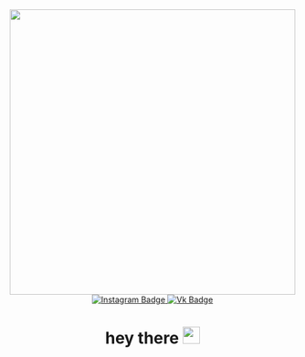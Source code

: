 <div id="header" align="center">
  <img src="https://i.giphy.com/media/v1.Y2lkPTc5MGI3NjExMjBmdG5ycnRrYjh4bTA3eXVtdGltbGFicjd4NGFtcm8yMHZ2ZGJybCZlcD12MV9pbnRlcm5hbF9naWZfYnlfaWQmY3Q9Zw/UPqYp2tj61XlBhlPbH/giphy.gif" width="500"/>
</div>
<div id="badges" align="center">
   <a href="https://www.instagram.com/samoylov_alxdr/profilecard/?igsh=MWdiend3Y3Fmb3Vhbg==">
  <img src="https://img.shields.io/badge/Instagram-orange?logo=instagram&logoColor=white&style=for-the-badge" alt="Instagram Badge"/>
  <a>
  <a href="https://vk.com/san4ez90">
  <img src="https://img.shields.io/badge/Vk-blue?style=for-the-badge&logo=vk&logoColor=white" alt="Vk Badge"/>
  <a>
  <div>
  <img src="https://komarev.com/ghpvc/?username=Alexander-Samoylov&style=flat-square&color=blue" alt=""/>
    <h1>
  hey there
  <img src="https://media.giphy.com/media/hvRJCLFzcasrR4ia7z/giphy.gif" width="30px"/>
</h1>
</div>
